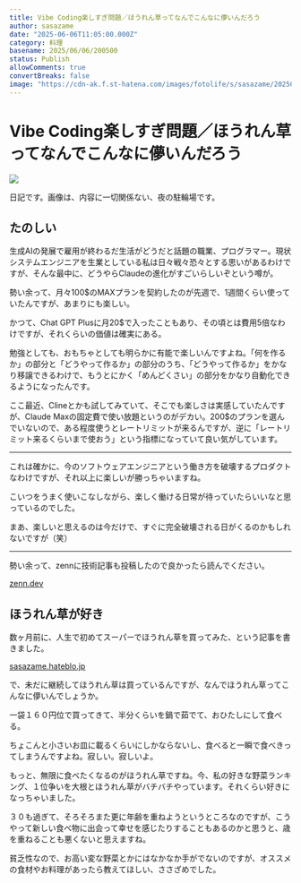 ```yaml
---
title: Vibe Coding楽しすぎ問題／ほうれん草ってなんでこんなに儚いんだろう
author: sasazame
date: "2025-06-06T11:05:00.000Z"
category: 料理
basename: 2025/06/06/200500
status: Publish
allowComments: true
convertBreaks: false
image: "https://cdn-ak.f.st-hatena.com/images/fotolife/s/sasazame/20250606/20250606194638.png"
---
```

# Vibe Coding楽しすぎ問題／ほうれん草ってなんでこんなに儚いんだろう

![](https://cdn-ak.f.st-hatena.com/images/fotolife/s/sasazame/20250606/20250606194638.png)

日記です。画像は、内容に一切関係ない、夜の駐輪場です。

<!-- Extended Body -->

## たのしい

生成AIの発展で雇用が終わるだ生活がどうだと話題の職業、プログラマー。現状システムエンジニアを生業としている私は日々戦々恐々とする思いがあるわけですが、そんな最中に、どうやらClaudeの進化がすごいらしいぞという噂が。

勢い余って、月々100$のMAXプランを契約したのが先週で、1週間くらい使っていたんですが、あまりにも楽しい。

かつて、Chat GPT Plusに月20$で入ったこともあり、その頃とは費用5倍なわけですが、それくらいの価値は確実にある。

勉強としても、おもちゃとしても明らかに有能で楽しいんですよね。「何を作るか」の部分と「どうやって作るか」の部分のうち、「どうやって作るか」をかなり移譲できるわけで、もうとにかく「めんどくさい」の部分をかなり自動化できるようになったんです。

ここ最近、Clineとかも試してみていて、そこでも楽しさは実感していたんですが、Claude Maxの固定費で使い放題というのがデカい。200$のプランを選んでいないので、ある程度使うとレートリミットが来るんですが、逆に「レートリミット来るくらいまで使おう」という指標になっていて良い気がしています。

* * *

これは確かに、今のソフトウェアエンジニアという働き方を破壊するプロダクトなわけですが、それ以上に楽しいが勝っちゃいますね。

こいつをうまく使いこなしながら、楽しく働ける日常が待っていたらいいなと思っているのでした。

まあ、楽しいと思えるのは今だけで、すぐに完全破壊される日がくるのかもしれないですが（笑）

* * *

勢い余って、zennに技術記事も投稿したので良かったら読んでください。

[zenn.dev](https://zenn.dev/sasazame/articles/a2f6747ab1fc11)

## ほうれん草が好き

数ヶ月前に、人生で初めてスーパーでほうれん草を買ってみた、という記事を書きました。

[sasazame.hateblo.jp](https://sasazame.hateblo.jp/entry/2025/03/10/204423)

で、未だに継続してほうれん草は買っているんですが、なんでほうれん草ってこんなに儚いんでしょうか。

一袋１６０円位で買ってきて、半分くらいを鍋で茹でて、おひたしにして食べる。

ちょこんと小さいお皿に載るくらいにしかならないし、食べると一瞬で食べきってしまうんですよね。寂しい。寂しいよ。

もっと、無限に食べたくなるのがほうれん草ですね。今、私の好きな野菜ランキング、１位争いを大根とほうれん草がバチバチやっています。それくらい好きになっちゃいました。

３０も過ぎて、そろそろまた更に年齢を重ねようというところなのですが、こうやって新しい食べ物に出会って幸せを感じたりすることもあるのかと思うと、歳を重ねることも悪くないと思えますね。

貧乏性なので、お高い変な野菜とかにはなかなか手がでないのですが、オススメの食材やお料理があったら教えてほしい、ささざめでした。